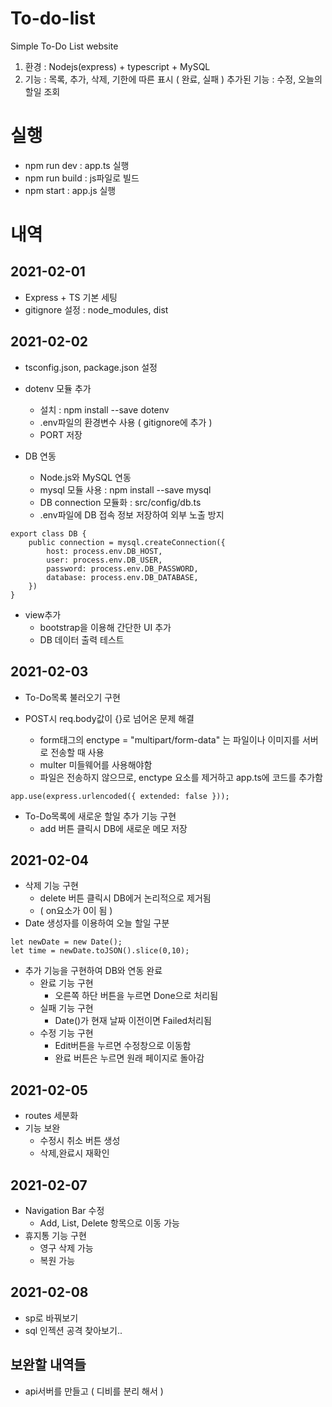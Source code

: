 # To-do-list
 Simple To-Do List website

1. 환경 : Nodejs(express) + typescript + MySQL
2. 기능 : 목록, 추가, 삭제, 기한에 따른 표시 ( 완료, 실패 )
    추가된 기능 : 수정, 오늘의 할일 조회

# 실행

- npm run dev : app.ts 실행
- npm run build : js파일로 빌드
- npm start : app.js 실행


# 내역


## 2021-02-01

- Express + TS 기본 세팅
- gitignore 설정 : node_modules, dist

## 2021-02-02

- tsconfig.json, package.json 설정

- dotenv 모듈 추가
    - 설치 : npm install --save dotenv
    - .env파일의 환경변수 사용 ( gitignore에 추가 )
    - PORT 저장

- DB 연동
    - Node.js와 MySQL 연동
    - mysql 모듈 사용 : npm install --save mysql
    - DB connection 모듈화 : src/config/db.ts
    - .env파일에 DB 접속 정보 저장하여 외부 노출 방지

```
export class DB {       
    public connection = mysql.createConnection({
        host: process.env.DB_HOST,
        user: process.env.DB_USER,
        password: process.env.DB_PASSWORD,
        database: process.env.DB_DATABASE,
    })
}
```

- view추가
    - bootstrap을 이용해 간단한 UI 추가
    - DB 데이터 출력 테스트

## 2021-02-03

- To-Do목록 불러오기 구현

- POST시 req.body값이 {}로 넘어온 문제 해결
    - form태그의 enctype = "multipart/form-data" 는 파일이나 이미지를 서버로 전송할 때 사용
    - multer 미들웨어를 사용해야함
    - 파일은 전송하지 않으므로, enctype 요소를 제거하고 app.ts에 코드를 추가함

```
app.use(express.urlencoded({ extended: false }));
```

- To-Do목록에 새로운 할일 추가 기능 구현
    - add 버튼 클릭시 DB에 새로운 메모 저장

## 2021-02-04

- 삭제 기능 구현
    - delete 버튼 클릭시 DB에거 논리적으로 제거됨 
    - ( on요소가 0이 됨 )
- Date 생성자를 이용하여 오늘 할일 구분

```
let newDate = new Date();
let time = newDate.toJSON().slice(0,10);
```

- 추가 기능을 구현하여 DB와 연동 완료
    - 완료 기능 구현
        - 오른쪽 하단 버튼을 누르면 Done으로 처리됨
    - 실패 기능 구현
        - Date()가 현재 날짜 이전이면 Failed처리됨
    - 수정 기능 구현
        - Edit버튼을 누르면 수정창으로 이동함
        - 완료 버튼은 누르면 원래 페이지로 돌아감


## 2021-02-05
- routes 세분화
- 기능 보완
    - 수정시 취소 버튼 생성
    - 삭제,완료시 재확인

## 2021-02-07
- Navigation Bar 수정
    - Add, List, Delete 항목으로 이동 가능
- 휴지통 기능 구현
    - 영구 삭제 가능
    - 복원 가능

## 2021-02-08
- sp로 바꿔보기
- sql 인젝션 공격 찾아보기..

## 보완할 내역들
- api서버를 만들고 ( 디비를 분리 해서 )